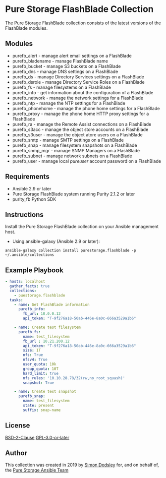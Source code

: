 # Pure Storage FlashBlade Collection

The Pure Storage FlashBlade collection consists of the latest versions of the FlashBlade modules.

## Modules

- purefb_alert - manage alert email settings on a FlashBlade
- purefb_bladename - manage FlashBlade name
- purefb_bucket - manage S3 buckets on a FlashBlade
- purefb_dns - manage DNS settings on a FlashBlade
- purefb_ds - manage Directory Services settings on a FlashBlade
- purefb_dsrole - manage Directory Service Roles on a FlashBlade
- purefb_fs - manage filesystems on a FlashBlade
- purefb_info - get information about the configuration of a FlashBlade
- purefb_network - manage the network settings for a FlashBlade
- purefb_ntp - manage the NTP settings for a FlashBlade
- purefb_phonehome - manage the phone home settings for a FlashBlade
- purefb_proxy - manage the phone home HTTP proxy settings for a FlashBlade
- purefb_ra - manage the Remote Assist connections on a FlashBlade
- purefb_s3acc - manage the object store accounts on a FlashBlade
- purefb_s3user - manage the object atore users on a FlashBlade
- purefb_smtp - manage SMTP settings on a FlashBlade
- purefb_snap - manage filesystem snapshots on a FlashBlade
- purefb_snmp_mgr - manage SNMP Managers on a FlashBlade
- purefb_subnet - manage network subnets on a FlashBlade
- purefb_user - manage local *pureuser* account password on a FlashBlade

## Requirements

- Ansible 2.9 or later
- Pure Storage FlashBlade system running Purity 2.1.2  or later
- purity_fb Python SDK

## Instructions

Install the Pure Storage FlashBlade collection on your Ansible management host.

- Using ansible-galaxy (Ansible 2.9 or later):
```
ansible-galaxy collection install purestorage.flashblade -p ~/.ansible/collections
```

## Example Playbook
```yaml
- hosts: localhost
  gather_facts: true
  collections:
    - puestorage.flashblade
  tasks:
    - name: Get FlashBlade information
      purefb_info:
        fb_url: 10.0.0.12
        api_token: "T-9f276a18-50ab-446e-8a0c-666a3529a1b6"

    - name: Create test filesystem
      purefb_fs:
        name: test_filesystem
        fb_url : 10.21.200.12
        api_token: "T-9f276a18-50ab-446e-8a0c-666a3529a1b6"
        size: 1T
        nfs: True
        nfsv4: True
        user_quota: 10k
        group_quota: 10T
        hard_limit: true
        nfs_rules: '10.10.28.78/32(rw,no_root_squash)'
        snapshot: True

    - name: Create test snapshot
      purefb_snap:
        name: test_filesystem
        state: present
        suffix: snap-name
```

## License

[BSD-2-Clause](https://directory.fsf.org/wiki?title=License:FreeBSD)
[GPL-3.0-or-later](https://www.gnu.org/licenses/gpl-3.0.en.html)

## Author

This collection was created in 2019 by [Simon Dodsley](@sdodsley) for, and on behalf of, the [Pure Storage Ansible Team](pure-ansible-team@purestorage.com)
